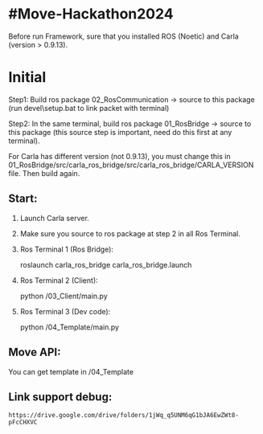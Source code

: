 # #Move-Hackathon2024
Before run Framework, sure that you installed ROS (Noetic) and Carla (version > 0.9.13).

# Initial
Step1: Build ros package 02_RosCommunication -> source to this package (run devel\setup.bat to link packet with terminal)

Step2: In the same terminal, build ros package 01_RosBridge -> source to this package (this source step is important, need do this first at any terminal).

For Carla has different version (not 0.9.13), you must change this in 01_RosBridge/src/carla_ros_bridge/src/carla_ros_bridge/CARLA_VERSION file. Then build again.

## Start:
1. Launch Carla server.

2. Make sure you source to ros package at step 2 in all Ros Terminal.

3. Ros Terminal 1 (Ros Bridge):
    
    roslaunch carla_ros_bridge carla_ros_bridge.launch

4. Ros Terminal 2 (Client):
    
    python /03_Client/main.py
    
5. Ros Terminal 3 (Dev code):
   
    python /04_Template/main.py

## Move API:

You can get template in /04_Template

## Link support debug:

    https://drive.google.com/drive/folders/1jWq_q5UNM6qG1bJA6EwZWt8-pFcCHXVC
